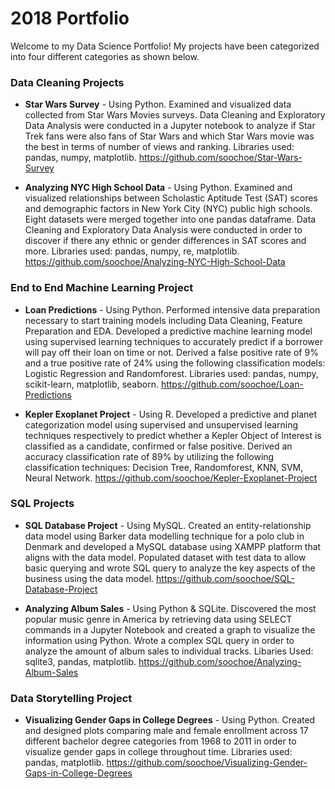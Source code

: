 # 2018 Portfolio
Welcome to my Data Science Portfolio! My projects have been categorized into four different categories as shown below.

### __Data Cleaning Projects__
- **Star Wars Survey** - Using Python. Examined and visualized data collected from Star Wars Movies surveys. Data Cleaning and Exploratory Data Analysis were conducted in a Jupyter notebook to analyze if Star Trek fans were also fans of Star Wars and which Star Wars movie was the best in terms of number of views and ranking. Libraries used: pandas, numpy, matplotlib. https://github.com/soochoe/Star-Wars-Survey

- **Analyzing NYC High School Data** - Using Python. Examined and visualized relationships between Scholastic Aptitude Test (SAT) scores and demographic factors in New York City (NYC) public high schools. Eight datasets were merged together into one pandas dataframe. Data Cleaning and Exploratory Data Analysis were conducted in order to discover if there any ethnic or gender differences in SAT scores and more. Libraries used: pandas, numpy, re, matplotlib. https://github.com/soochoe/Analyzing-NYC-High-School-Data

### __End to End Machine Learning Project__
- **Loan Predictions** - Using Python. Performed intensive data preparation necessary to start training models including Data Cleaning, Feature Preparation and EDA. Developed a predictive machine learning model using supervised learning techniques to accurately predict if a borrower will pay off their loan on time or not. Derived a false positive rate of 9% and a true positive rate of 24% using the following classification models: Logistic Regression and Randomforest. Libraries used: pandas, numpy, scikit-learn, matplotlib, seaborn. https://github.com/soochoe/Loan-Predictions

- **Kepler Exoplanet Project** - Using R. Developed a predictive and planet categorization model using supervised and
unsupervised learning techniques respectively to predict whether a Kepler Object of Interest is classified as a candidate, confirmed or false positive. Derived an accuracy classification rate of 89% by utilizing the following classification techniques: Decision Tree, Randomforest, KNN, SVM, Neural Network. https://github.com/soochoe/Kepler-Exoplanet-Project

### __SQL Projects__
- **SQL Database Project** - Using MySQL. Created an entity-relationship data model using Barker data modelling technique for
a polo club in Denmark and developed a MySQL database using XAMPP platform that aligns with the data model. Populated dataset with test data to allow basic querying and wrote SQL query to analyze the key aspects of the business using the data model.
 https://github.com/soochoe/SQL-Database-Project

- **Analyzing Album Sales** - Using Python & SQLite. Discovered the most popular music genre in America by retrieving data using SELECT commands in a Jupyter Notebook and created a graph to visualize the information using Python. Wrote a complex SQL query in order to analyze the amount of album sales to individual tracks. Libaries Used: sqlite3, pandas, matplotlib. https://github.com/soochoe/Analyzing-Album-Sales

### __Data Storytelling Project__
- **Visualizing Gender Gaps in College Degrees** - Using Python. Created and designed plots comparing male and female enrollment across 17 different bachelor degree categories from 1968 to 2011 in order to visualize gender gaps in college throughout time. Libraries used: pandas, matplotlib. https://github.com/soochoe/Visualizing-Gender-Gaps-in-College-Degrees
